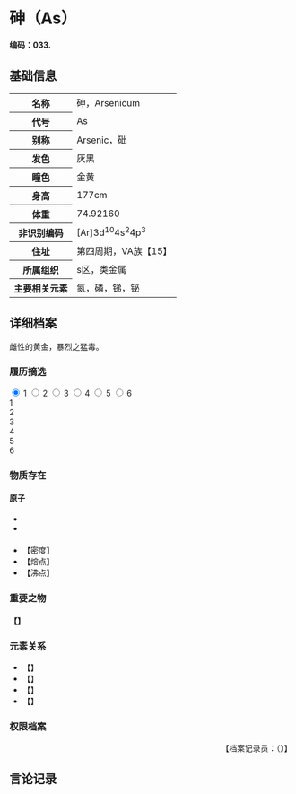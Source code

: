 # 砷（As）

**编码：033.**

## 基础信息

<table id="chara">
	<tr><th>名称</th><td>砷，Arsenicum</td></tr>
  <tr><th>代号</th><td>As</td></tr>
  <tr><th>别称</th><td>Arsenic，砒</td></tr>
  <tr><th>发色</th><td>灰黑</td></tr>
  <tr><th>瞳色</th><td>金黄</td></tr>
  <tr><th>身高</th><td>177cm</td></tr>
  <tr><th>体重</th><td>74.92160</td></tr>
  <tr><th>非识别编码</th><td>[Ar]3d<sup>10</sup>4s<sup>2</sup>4p<sup>3</sup></td></tr>
  <tr><th>住址</th><td>第四周期，ⅤA族【15】</td></tr>
  <tr><th>所属组织</th><td>s区，类金属</td></tr>
  <tr><th>主要相关元素</th><td>氮，磷，锑，铋</td></tr>
</table>

## 详细档案

雌性的黄金，暴烈之猛毒。

### 履历摘选

<section class="tabs">
	        <input id="tab-1" type="radio" name="radio-set" class="tab-selector-1" checked="checked" />
		    <label for="tab-1" class="tab-label-1">1</label>
	        <input id="tab-2" type="radio" name="radio-set" class="tab-selector-2" />
		    <label for="tab-2" class="tab-label-2">2</label>
	        <input id="tab-3" type="radio" name="radio-set" class="tab-selector-3" />
		    <label for="tab-3" class="tab-label-3">3</label>
	        <input id="tab-4" type="radio" name="radio-set" class="tab-selector-4" />
		    <label for="tab-4" class="tab-label-4">4</label>
          <input id="tab-5" type="radio" name="radio-set" class="tab-selector-5" />
        <label for="tab-5" class="tab-label-5">5</label>
          <input id="tab-6" type="radio" name="radio-set" class="tab-selector-6" />
        <label for="tab-6" class="tab-label-6">6</label>
 <div class="clear-shadow"></div>
	<div class="content">
			<div class="content-1">
		1
	  	</div>
  	  <div class="content-2">
		2
			</div>
			<div class="content-3">
		3
		  </div>
			<div class="content-4">
		4
			</div>
      <div class="content-5">
    5
      </div>
      <div class="content-6">
    6
      </div>
	 </div>     
</section>

### 物质存在

#### 原子

-
-

####

- 【密度】
- 【熔点】
- 【沸点】

### 重要之物

#### 【】

### 元素关系

- 【】
- 【】
- 【】
- 【】

### 权限档案


<p align="right">【档案记录员：（）】</p>

## 言论记录

>

